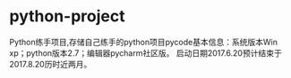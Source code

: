 # python-project
Python练手项目,存储自己练手的python项目pycode基本信息：系统版本Win xp；python版本2.7；编辑器pycharm社区版。
启动日期2017.6.20预计结束于2017.8.20历时近两月。
